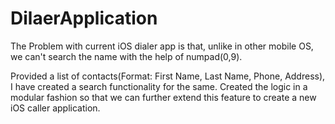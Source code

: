 # DilaerApplication

The Problem with current iOS dialer app is that, unlike in other mobile OS, we can't search the name with the help of numpad(0,9).

Provided a list of contacts(Format: First Name, Last Name, Phone, Address), I have created a search functionality for the same. Created the logic in a modular fashion so that we can further extend this feature to create a new iOS caller application.
